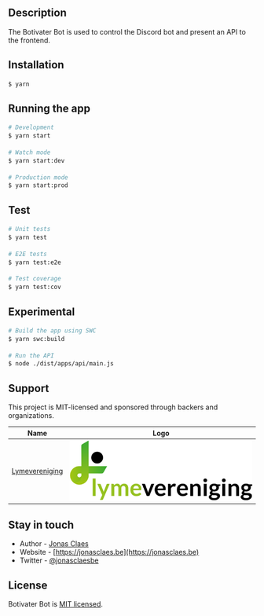 
## Description

The Botivater Bot is used to control the Discord bot and present an API to the frontend.

## Installation

```bash
$ yarn
```

## Running the app

```bash
# Development
$ yarn start

# Watch mode
$ yarn start:dev

# Production mode
$ yarn start:prod
```

## Test

```bash
# Unit tests
$ yarn test

# E2E tests
$ yarn test:e2e

# Test coverage
$ yarn test:cov
```

## Experimental

```bash
# Build the app using SWC
$ yarn swc:build

# Run the API
$ node ./dist/apps/api/main.js
```

## Support

This project is MIT-licensed and sponsored through backers and organizations.

| Name | Logo |
| ---- | ---- |
| [Lymevereniging](https://lymevereniging.nl/) | ![Logo Lymevereniging](contrib/logos/lymevereniging.nl.svg) |

## Stay in touch

- Author - [Jonas Claes](https://jonasclaes.be)
- Website - [https://jonasclaes.be](https://jonasclaes.be)
- Twitter - [@jonasclaesbe](https://twitter.com/jonasclaesbe)

## License

Botivater Bot is [MIT licensed](LICENSE).
